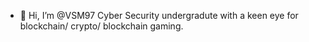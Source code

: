 - 👋 Hi, I’m @VSM97
Cyber Security undergradute with a keen eye for blockchain/ crypto/ blockchain gaming.

